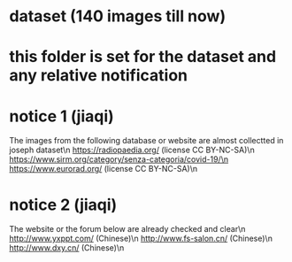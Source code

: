 # dataset  (140 images till now)
# this folder is set for the dataset and any relative notification

# notice 1 (jiaqi)
 The images from the following database or website are almost collectted in joseph dataset\n
 https://radiopaedia.org/ (license CC BY-NC-SA)\n
 https://www.sirm.org/category/senza-categoria/covid-19/\n
 https://www.eurorad.org/ (license CC BY-NC-SA)\n

# notice 2 (jiaqi)
 The website or the forum below are already checked and clear\n
 http://www.yxppt.com/ (Chinese)\n
 http://www.fs-salon.cn/ (Chinese)\n
 http://www.dxy.cn/ (Chinese)\n

